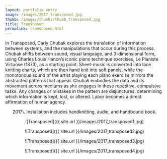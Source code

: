 ```yaml
---
layout: portfolio_entry
image: /images/2017_transposed.jpg
thumb: /images/thumbs/thumb_transposed.jpg
title: Transposed
permalink: transposed.html
---
```

<!--description-->
<div style="text-align:left" markdown="1">

In Transposed, Carly Chubak explores the translation of information between systems, and the manipulations that occur during this process.  Chubak shifts between sound, visual language, and 3-dimensional form, using Charles Louis Hanon’s iconic piano technique exercises, Le Pianiste Virtuose (1873), as a starting point.  Sheet-music is converted into lace knitting charts, which are then hand knit into soft panels, while the monotonous sound of the artist playing each piano exercise mirrors the abstracted patterns that appear.  Chubak embodies the data and its movement across mediums as she engages in these repetitive, compulsive tasks.  Any changes or mistakes in the pattern are disjunctures, determining which information is kept, lost, or altered.  Labor becomes a direct affirmation of human agency.
</div>

<div style="text-align:center" markdown="1">
2017\. Installation includes handknitting, audio, and handbound book.

![Transposed]({{ site.url }}/images/2017_transposed1.jpg)

![Transposed]({{ site.url }}/images/2017_transposed2.jpg)

![Transposed]({{ site.url }}/images/2017_transposed3.jpg)

![Transposed]({{ site.url }}/images/2017_transposed4.jpg)


</div>